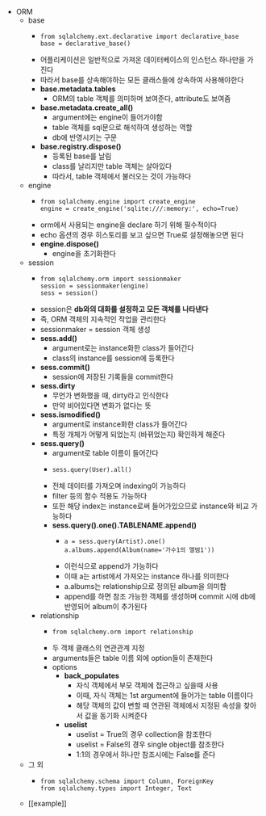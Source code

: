 - ORM
	- base
		- ```
		  from sqlalchemy.ext.declarative import declarative_base
		  base = declarative_base()
		  ```
		- 어플리케이션은 일반적으로 가져온 데이터베이스의 인스턴스 하나만을 가진다
		- 따라서 base를 상속해야하는 모든 클래스들에 상속하여 사용해야한다
		- **base.metadata.tables**
			- ORM의 table 객체를 의미하며 보여준다, attribute도 보여줌
		- **base.metadata.create_all()**
			- argument에는 engine이 들어가야함
			- table 객체를 sql문으로 해석하여 생성하는 역할
			- db에 반영시키는 구문
		- **base.registry.dispose()**
			- 등록된 base를 날림
			- class를 날리지만 table 객체는 살아있다
			- 따라서, table 객체에서 불러오는 것이 가능하다
	- engine
		- ```
		  from sqlalchemy.engine import create_engine
		  engine = create_engine('sqlite:///:memory:', echo=True)
		  ```
		- orm에서 사용되는 engine을 declare 하기 위해 필수적이다
		- echo 옵션의 경우 히스토리를 보고 싶으면 True로 설정해놓으면 된다
		- **engine.dispose()**
			- engine을 초기화한다
	- session
		- ```
		  from sqlalchemy.orm import sessionmaker
		  session = sessionmaker(engine)
		  sess = session()
		  ```
		- session은 **db와의 대화를 설정하고 모든 객체를 나타낸다**
		- 즉, ORM 객체의 지속적인 작업을 관리한다
		- sessionmaker = session 객체 생성
		- **sess.add()**
			- argument로는 instance화한 class가 들어간다
			- class의 instance를 session에 등록한다
		- **sess.commit()**
			- session에 저장된 기록들을 commit한다
		- **sess.dirty**
			- 무언가 변화했을 때, dirty라고 인식한다
			- 만약 비어있다면 변화가 없다는 뜻
		- **sess.ismodified()**
			- argument로 instance화한 class가 들어간다
			- 특정 개체가 어떻게 되었는지 (바뀌었는지) 확인하게 해준다
		- **sess.query()**
			- argument로 table 이름이 들어간다
			- ```
			  sess.query(User).all()
			  ```
			- 전체 데이터를 가져오며 indexing이 가능하다
			- filter 등의 함수 적용도 가능하다
			- 또한 해당 index는 instance로써 들어가있으므로 instance와 비교 가능하다
			- __sess.query().one().TABLENAME.append()__
				- ```
				  a = sess.query(Artist).one()
				  a.albums.append(Album(name='가수1의 앨범1'))
				  ```
				- 이런식으로 append가 가능하다
				- 이때 a는 artist에서 가져오는 instance 하나를 의미한다
				- a.albums는 relationship으로 정의된 album을 의미함
				- append를 하면 참조 가능한 객체를 생성하며 commit 시에 db에 반영되어 album이 추가된다
		- relationship
			- ```
			  from sqlalchemy.orm import relationship
			  ```
			- 두 객체 클래스의 연관관계 지정
			- arguments들은 table 이름 외에 option들이 존재한다
			- options
				- **back_populates**
					- 자식 객체에서 부모 객체에 접근하고 싶을때 사용
					- 이때, 자식 객체는 1st argument에 들어가는 table 이름이다
					- 해당 객체의 값이 변할 때 연관된 객체에서 지정된 속성을 찾아서 값을 동기화 시켜준다
				- **uselist**
					- uselist = True의 경우 collection을 참조한다
					- uselist = False의 경우 single object를 참조한다
					- 1:1의 경우에서 하나만 참조시에는 False를 준다
	- 그 외
		- ```
		  from sqlalchemy.schema import Column, ForeignKey
		  from sqlalchemy.types import Integer, Text
		  ```
	- [[example]]